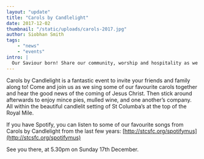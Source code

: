 ```yaml
---
layout: "update"
title: "Carols by Candlelight"
date: 2017-12-02
thumbnail: "/static/uploads/carols-2017.jpg"
author: Siobhan Smith
tags: 
    - "news"
    - "events"
intro: |
  Our Saviour born! Share our community, worship and hospitality as we celebrate THE life changing story.
---
```

Carols by Candlelight is a fantastic event to invite your friends and family along to!
Come and join us as we sing some of our favourite carols together and hear the good news of the coming of Jesus Christ.
Then stick around afterwards to enjoy mince pies, mulled wine, and one another’s company.
All within the beautiful candlelit setting of St Columba’s at the top of the Royal Mile.

If you have Spotify, you can listen to some of our favourite songs from Carols by Candlelight from the last few years: [http://stcsfc.org/spotifymus](http://stcsfc.org/spotifymus)

See you there, at 5.30pm on Sunday 17th December.
